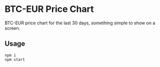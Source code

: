 # BTC-EUR Price Chart

BTC-EUR price chart for the last 30 days, something simple to show on a
screen.

## Usage

```
npm i
npm start
```
